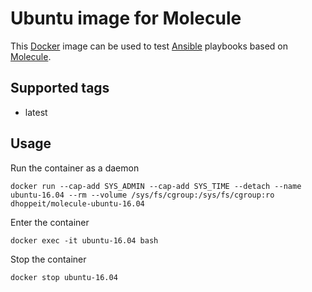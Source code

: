 # Ubuntu image for Molecule

This [Docker](https://www.docker.com) image can be used to test [Ansible](https://www.ansible.com) playbooks based on [Molecule](https://molecule.readthedocs.io/en/latest/).

## Supported tags

* latest

## Usage

Run the container as a daemon

```console
docker run --cap-add SYS_ADMIN --cap-add SYS_TIME --detach --name ubuntu-16.04 --rm --volume /sys/fs/cgroup:/sys/fs/cgroup:ro dhoppeit/molecule-ubuntu-16.04
```

Enter the container

```console
docker exec -it ubuntu-16.04 bash
```

Stop the container

```console
docker stop ubuntu-16.04
```
